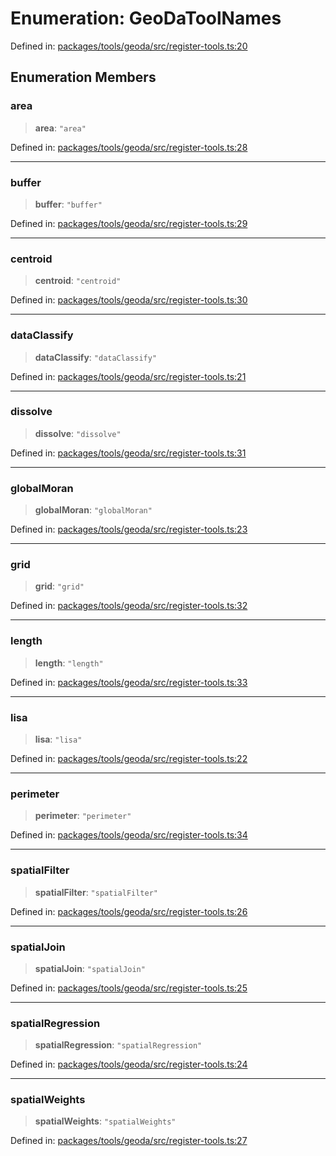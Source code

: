 # Enumeration: GeoDaToolNames

Defined in: [packages/tools/geoda/src/register-tools.ts:20](https://github.com/GeoDaCenter/openassistant/blob/0a6a7e7306d75a25dc968b3117f04cb7bd613bec/packages/tools/geoda/src/register-tools.ts#L20)

## Enumeration Members

### area

> **area**: `"area"`

Defined in: [packages/tools/geoda/src/register-tools.ts:28](https://github.com/GeoDaCenter/openassistant/blob/0a6a7e7306d75a25dc968b3117f04cb7bd613bec/packages/tools/geoda/src/register-tools.ts#L28)

***

### buffer

> **buffer**: `"buffer"`

Defined in: [packages/tools/geoda/src/register-tools.ts:29](https://github.com/GeoDaCenter/openassistant/blob/0a6a7e7306d75a25dc968b3117f04cb7bd613bec/packages/tools/geoda/src/register-tools.ts#L29)

***

### centroid

> **centroid**: `"centroid"`

Defined in: [packages/tools/geoda/src/register-tools.ts:30](https://github.com/GeoDaCenter/openassistant/blob/0a6a7e7306d75a25dc968b3117f04cb7bd613bec/packages/tools/geoda/src/register-tools.ts#L30)

***

### dataClassify

> **dataClassify**: `"dataClassify"`

Defined in: [packages/tools/geoda/src/register-tools.ts:21](https://github.com/GeoDaCenter/openassistant/blob/0a6a7e7306d75a25dc968b3117f04cb7bd613bec/packages/tools/geoda/src/register-tools.ts#L21)

***

### dissolve

> **dissolve**: `"dissolve"`

Defined in: [packages/tools/geoda/src/register-tools.ts:31](https://github.com/GeoDaCenter/openassistant/blob/0a6a7e7306d75a25dc968b3117f04cb7bd613bec/packages/tools/geoda/src/register-tools.ts#L31)

***

### globalMoran

> **globalMoran**: `"globalMoran"`

Defined in: [packages/tools/geoda/src/register-tools.ts:23](https://github.com/GeoDaCenter/openassistant/blob/0a6a7e7306d75a25dc968b3117f04cb7bd613bec/packages/tools/geoda/src/register-tools.ts#L23)

***

### grid

> **grid**: `"grid"`

Defined in: [packages/tools/geoda/src/register-tools.ts:32](https://github.com/GeoDaCenter/openassistant/blob/0a6a7e7306d75a25dc968b3117f04cb7bd613bec/packages/tools/geoda/src/register-tools.ts#L32)

***

### length

> **length**: `"length"`

Defined in: [packages/tools/geoda/src/register-tools.ts:33](https://github.com/GeoDaCenter/openassistant/blob/0a6a7e7306d75a25dc968b3117f04cb7bd613bec/packages/tools/geoda/src/register-tools.ts#L33)

***

### lisa

> **lisa**: `"lisa"`

Defined in: [packages/tools/geoda/src/register-tools.ts:22](https://github.com/GeoDaCenter/openassistant/blob/0a6a7e7306d75a25dc968b3117f04cb7bd613bec/packages/tools/geoda/src/register-tools.ts#L22)

***

### perimeter

> **perimeter**: `"perimeter"`

Defined in: [packages/tools/geoda/src/register-tools.ts:34](https://github.com/GeoDaCenter/openassistant/blob/0a6a7e7306d75a25dc968b3117f04cb7bd613bec/packages/tools/geoda/src/register-tools.ts#L34)

***

### spatialFilter

> **spatialFilter**: `"spatialFilter"`

Defined in: [packages/tools/geoda/src/register-tools.ts:26](https://github.com/GeoDaCenter/openassistant/blob/0a6a7e7306d75a25dc968b3117f04cb7bd613bec/packages/tools/geoda/src/register-tools.ts#L26)

***

### spatialJoin

> **spatialJoin**: `"spatialJoin"`

Defined in: [packages/tools/geoda/src/register-tools.ts:25](https://github.com/GeoDaCenter/openassistant/blob/0a6a7e7306d75a25dc968b3117f04cb7bd613bec/packages/tools/geoda/src/register-tools.ts#L25)

***

### spatialRegression

> **spatialRegression**: `"spatialRegression"`

Defined in: [packages/tools/geoda/src/register-tools.ts:24](https://github.com/GeoDaCenter/openassistant/blob/0a6a7e7306d75a25dc968b3117f04cb7bd613bec/packages/tools/geoda/src/register-tools.ts#L24)

***

### spatialWeights

> **spatialWeights**: `"spatialWeights"`

Defined in: [packages/tools/geoda/src/register-tools.ts:27](https://github.com/GeoDaCenter/openassistant/blob/0a6a7e7306d75a25dc968b3117f04cb7bd613bec/packages/tools/geoda/src/register-tools.ts#L27)
